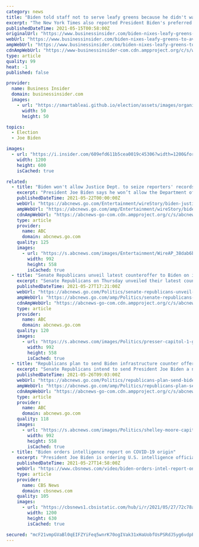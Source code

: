 ```yaml
---
category: news
title: "Biden told staff not to serve leafy greens because he didn't want to be photographed with leaves in his teeth, report says"
excerpt: "The New York Times also reported President Biden's preferred drink is the controversial Orange Gatorade."
publishedDateTime: 2021-05-15T00:58:00Z
originalUrl: "https://www.businessinsider.com/biden-nixes-leafy-greens-to-avoid-being-photographed-with-leaves-in-teeth"
webUrl: "https://www.businessinsider.com/biden-nixes-leafy-greens-to-avoid-being-photographed-with-leaves-in-teeth"
ampWebUrl: "https://www.businessinsider.com/biden-nixes-leafy-greens-to-avoid-being-photographed-with-leaves-in-teeth?amp"
cdnAmpWebUrl: "https://www-businessinsider-com.cdn.ampproject.org/c/s/www.businessinsider.com/biden-nixes-leafy-greens-to-avoid-being-photographed-with-leaves-in-teeth?amp"
type: article
quality: 99
heat: -1
published: false

provider:
  name: Business Insider
  domain: businessinsider.com
  images:
    - url: "https://smartableai.github.io/election/assets/images/organizations/businessinsider.com-50x50.jpg"
      width: 50
      height: 50

topics:
  - Election
  - Joe Biden

images:
  - url: "https://i.insider.com/609efd611b5cea0019c45306?width=1200&format=jpeg"
    width: 1200
    height: 600
    isCached: true

related:
  - title: "Biden won't allow Justice Dept. to seize reporters' records"
    excerpt: "President Joe Biden says he won’t allow the Department of Justice to seize journalists’ phone records and emails, calling the practice “wrong” in a significant departure from his predecessors"
    publishedDateTime: 2021-05-22T00:00:00Z
    webUrl: "https://abcnews.go.com/Entertainment/wireStory/biden-justice-dept-seize-reporters-records-77839035"
    ampWebUrl: "https://abcnews.go.com/amp/Entertainment/wireStory/biden-justice-dept-seize-reporters-records-77839035"
    cdnAmpWebUrl: "https://abcnews-go-com.cdn.ampproject.org/c/s/abcnews.go.com/amp/Entertainment/wireStory/biden-justice-dept-seize-reporters-records-77839035"
    type: article
    provider:
      name: ABC
      domain: abcnews.go.com
    quality: 125
    images:
      - url: "https://s.abcnews.com/images/Entertainment/WireAP_38dab6b4a6fc429288c8332a295a4057_16x9_992.jpg"
        width: 992
        height: 558
        isCached: true
  - title: "Senate Republicans unveil latest counteroffer to Biden on infrastructure spending"
    excerpt: "Senate Republicans on Thursday unveiled their latest counteroffer to President Joe Biden on infrastructure spending, calling for spending $928 billion."
    publishedDateTime: 2021-05-27T17:21:00Z
    webUrl: "https://abcnews.go.com/Politics/senate-republicans-unveil-latest-counteroffer-biden-infrastructure-spending/story?id=77938463"
    ampWebUrl: "https://abcnews.go.com/amp/Politics/senate-republicans-unveil-latest-counteroffer-biden-infrastructure-spending/story?id=77938463"
    cdnAmpWebUrl: "https://abcnews-go-com.cdn.ampproject.org/c/s/abcnews.go.com/amp/Politics/senate-republicans-unveil-latest-counteroffer-biden-infrastructure-spending/story?id=77938463"
    type: article
    provider:
      name: ABC
      domain: abcnews.go.com
    quality: 120
    images:
      - url: "https://s.abcnews.com/images/Politics/presser-capitol-1-gty-ps-210527_1622123809260_hpMain_16x9_992.jpg"
        width: 992
        height: 558
        isCached: true
  - title: "Republicans plan to send Biden infrastructure counter offer worth nearly $1 trillion"
    excerpt: "Senate Republicans intend to send President Joe Biden a nearly $1 trillion counter proposal on infrastructure spending Thursday, just days before Biden's deadline."
    publishedDateTime: 2021-05-26T09:03:00Z
    webUrl: "https://abcnews.go.com/Politics/republicans-plan-send-biden-infrastructure-counter-offer-worth/story?id=77897431"
    ampWebUrl: "https://abcnews.go.com/amp/Politics/republicans-plan-send-biden-infrastructure-counter-offer-worth/story?id=77897431"
    cdnAmpWebUrl: "https://abcnews-go-com.cdn.ampproject.org/c/s/abcnews.go.com/amp/Politics/republicans-plan-send-biden-infrastructure-counter-offer-worth/story?id=77897431"
    type: article
    provider:
      name: ABC
      domain: abcnews.go.com
    quality: 118
    images:
      - url: "https://s.abcnews.com/images/Politics/shelley-moore-capito-nc-jef-210525_1621978555097_hpMain_16x9_992.jpg"
        width: 992
        height: 558
        isCached: true
  - title: "Biden orders intelligence report on COVID-19 origin"
    excerpt: "President Joe Biden is ordering U.S. intelligence officials to \"redouble\" efforts to investigate the origins of COVID-19, after a new report sparked questions about whether the virus could have originated in a Wuhan,"
    publishedDateTime: 2021-05-27T14:58:00Z
    webUrl: "https://www.cbsnews.com/video/biden-orders-intel-report-on-covid-19-origin/"
    type: article
    provider:
      name: CBS News
      domain: cbsnews.com
    quality: 105
    images:
      - url: "https://cbsnews1.cbsistatic.com/hub/i/r/2021/05/27/72c78a73-9ba4-4b20-be5c-02ec247d9e12/thumbnail/1200x630/510e93dcee97958287eb1056c889024d/cbsn-fusion-biden-orders-intel-report-on-covid-19-origin-thumbnail-724255-640x360.jpg"
        width: 1200
        height: 630
        isCached: true

secured: "mcF21vmpGVaBl0qEIFZYiFeq5wnrK70ogIVak31xHaUobfUsPSRdJ5yg6vdpP9OPTgOxsMEgem4nneamS2s6YEteLchn53h5ltSKuOYEbNzVFeOdliMSIog4RGfLfMwpigtaw/4w+SqmN65PLcJ8YORYCo6HM+fMNHY7n5qStZsYfywBDhASiZN1MBRWpnNmo3wA33Y1swlK2ihAR33Fy9B+nYqW5Qqs9Uz/3Do5xnk/3t6BfbY612nSFn34jXBMFUISMIiWn8lZ8yz/vYOjmeFK8/EVo8Dbwu+sEGS2JUQeQkiOghDtfdQiaqJ8DvCTHdQ6fF+aUp6fT9mf3swKlv+7/wgwta458WuyiT5n9e4=;8K4hbppaFr34ihnZf/59SQ=="
---
```


